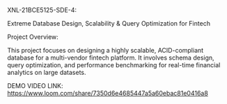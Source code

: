 XNL-21BCE5125-SDE-4:

Extreme Database Design, Scalability & Query Optimization for Fintech

Project Overview:

This project focuses on designing a highly scalable, ACID-compliant database for a multi-vendor fintech platform. It involves schema design, query optimization, and performance benchmarking for real-time financial analytics on large datasets.

DEMO VIDEO LINK: https://www.loom.com/share/7350d6e4685447a5a60ebac81e0416a8
